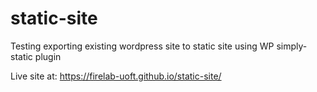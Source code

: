 # static-site

Testing exporting existing wordpress site to static site using WP simply-static plugin

Live site at: https://firelab-uoft.github.io/static-site/
